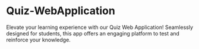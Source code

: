 # Quiz-WebApplication
Elevate your learning experience with our Quiz Web Application! Seamlessly designed for students, this app offers an engaging platform to test and reinforce your knowledge.
